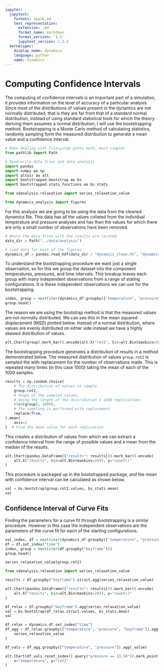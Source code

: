 ```yaml
---
jupyter:
  jupytext:
    formats: ipynb,md
    text_representation:
      extension: .md
      format_name: markdown
      format_version: '1.1'
      jupytext_version: 1.2.4
  kernelspec:
    display_name: dynamics
    language: python
    name: dynamics
---
```


# Computing Confidence Intervals

The computing of confidence intervals is an important part of a simulation,
it provides information on the level of accuracy of a particular analysis.
Since most of the distributions of values present in the dynamics
are not normally distributed,
that is they are far from that of a standard normal distribution,
instead of using standard statistical tools
for which the theory deriving them assumes a normal distribution,
I will use the bootstrapping method.
Bootstrapping is a Monte Carlo method of calculating statistics,
randomly sampling form the measured distribution
to generate a mean value and a confidence interval.

```python
# Make dealing with filesystem paths much, much simpler
from pathlib import Path

# Read/write data files and data analysis
import pandas
import numpy as np
import altair as alt
import bootstrapped.bootstrap as bs
import bootstrapped.stats_functions as bs_stats

from sdanalysis.relaxation import series_relaxation_value

from dynamics_analysis import figures

```

For this analysis we are going to be using
the data from the cleaned dynamics file.
This data has all the values collated from
the individual temperature and pressure analyses
and has then the values for which there are
only a small number of observations have been removed.

```python
# Where the data files with the results are located
data_dir = Path("../data/analysis")

# Load data for most of the figures
dynamics_df = pandas.read_hdf(data_dir / "dynamics_clean.h5", "dynamics")
```

To understand the bootstrapping procedure
we want just a single observation,
so for this we group the dataset into
the component temperatures, pressures, and time intervals.
This breakup leaves each group with many
independent observations from a range of stating configurations.
It is these independent observations
we can use for the bootstrapping.

```python
index, group = next(iter(dynamics_df.groupby(["temperature", "pressure", "time"])))
group.head()
```

The reason we are using the bootstrap method
is that the measured values
are not normally distributed.
We can see this in the mean squared displacement (MSD)
plotted below.
Instead of a normal distribution,
where values are evenly distributed on either side
instead we have a highly skewed distribution of values.

```python
alt.Chart(group).mark_bar().encode(alt.X("rot2", bin=alt.Bin(maxbins=50)), y="count()")
```

The bootstrapping procedure generates
a distribution of results
in a method demonstrated below.
The measured distribution of values `group.rot2`
is sampled the with replacement
for the number of observations made.
This is repeated many times (in this case 1000)
taking the mean of each of the 1000 samples.

```python
results = np.random.choice(
    # The distribution of values to sample
    group.rot2,
    # Shape of the sampled values,
    # being the length of the distribution x 1000 replications
    (len(group), 1000),
    # The sampling is performed with replacement
    replace=True,
).mean(
    axis=1
)  # Find the mean value for each replication
```

This creates a distribution of values
from which we can extract a confidence interval
from the range of possible values
and a mean from the median of the results.

```python
alt.Chart(pandas.DataFrame({"results": results})).mark_bar().encode(
    alt.X("results", bin=alt.Bin(maxbins=20)), y="count()"
)
```

This procedure is packaged up in the bootstrapped package,
and the mean with confidence interval can be calculated
as shown below.

```python
val = bs.bootstrap(group.rot2.values, bs_stats.mean)
val
```

## Confidence Interval of Curve Fits

Finding the parameters for a curve fit
through bootstrapping is a similar procedure.
However in this case the independent observations
are the parameters of the curve fit
for each of the starting configurations.

```python
val_index, df = next(iter(dynamics_df.groupby(["temperature", "pressure"])))
df = df.set_index("time")
index, group = next(iter(df.groupby("keyframe")))
group.head()
```

```python
series_relaxation_value(group.rot2)
```

```python
from sdanalysis.relaxation import series_relaxation_value
```

```python
results = df.groupby("keyframe").struct.agg(series_relaxation_value)
```

```python
alt.Chart(pandas.DataFrame({"results": results})).mark_bar().encode(
    alt.X("results", bin=alt.Bin(maxbins=20)), y="count()"
)
```

```python
df_relax = df.groupby("keyframe").agg(series_relaxation_value)
val = bs.bootstrap(df_relax.struct.values, bs_stats.mean)
val
```

```python
df_relax = dynamics_df.set_index("time")
df_agg = df_relax.groupby(["temperature", "pressure", "keyframe"]).agg(
    series_relaxation_value
)
```

```python
df_vals = df_agg.groupby(["temperature", "pressure"]).agg(_value)
```

```python
alt.Chart(df_vals.reset_index().query("pressure == 13.50")).mark_point().encode(
    x="temperature", y="rot2"
)
```
